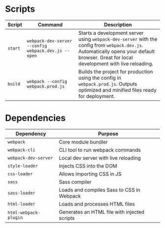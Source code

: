 

# Scripts
| Script  | Command                                             | Description                                                                                                                                                                              |
| ------- | --------------------------------------------------- | ---------------------------------------------------------------------------------------------------------------------------------------------------------------------------------------- |
| `start` | `webpack-dev-server --config webpack.dev.js --open` | Starts a development server using `webpack-dev-server` with the config from `webpack.dev.js`. Automatically opens your default browser. Great for local development with live reloading. |
| `build` | `webpack --config webpack.prod.js`                  | Builds the project for production using the config in `webpack.prod.js`. Outputs optimized and minified files ready for deployment.                                                      |



# Dependencies
| Dependency            | Purpose                                      |
| --------------------- | -------------------------------------------- |
| `webpack`             | Core module bundler                          |
| `webpack-cli`         | CLI tool to run webpack commands             |
| `webpack-dev-server`  | Local dev server with live reloading         |
| `style-loader`        | Injects CSS into the DOM                     |
| `css-loader`          | Allows importing CSS in JS                   |
| `sass`                | Sass compiler                                |
| `sass-loader`         | Loads and compiles Sass to CSS in Webpack    |
| `html-loader`         | Loads and processes HTML files               |
| `html-webpack-plugin` | Generates an HTML file with injected scripts |

